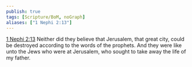 ```yaml
---
publish: true
tags: [Scripture/BoM, noGraph]
aliases: ["1 Nephi 2:13"]
---
```

[1 Nephi 2:13](https://churchofjesuschrist.org/study/scriptures/bofm/1-ne/2?lang=eng&id=p13#p13) Neither did they believe that Jerusalem, that great city, could be destroyed according to the words of the prophets. And they were like unto the Jews who were at Jerusalem, who sought to take away the life of my father.
